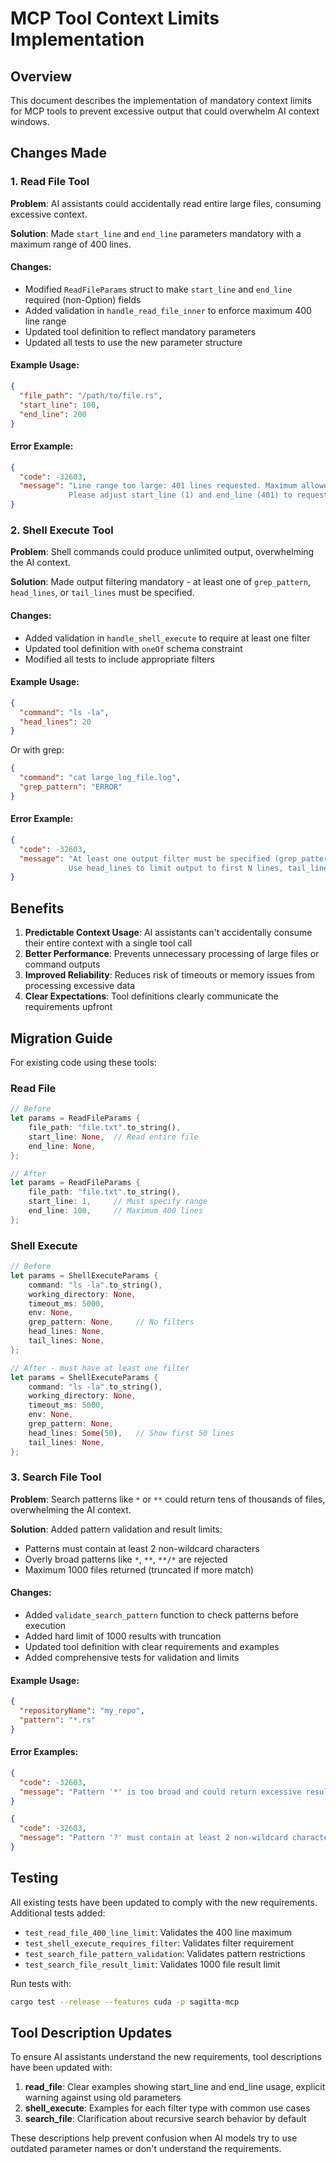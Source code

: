 # MCP Tool Context Limits Implementation

## Overview

This document describes the implementation of mandatory context limits for MCP tools to prevent excessive output that could overwhelm AI context windows.

## Changes Made

### 1. Read File Tool

**Problem**: AI assistants could accidentally read entire large files, consuming excessive context.

**Solution**: Made `start_line` and `end_line` parameters mandatory with a maximum range of 400 lines.

#### Changes:
- Modified `ReadFileParams` struct to make `start_line` and `end_line` required (non-Option) fields
- Added validation in `handle_read_file_inner` to enforce maximum 400 line range
- Updated tool definition to reflect mandatory parameters
- Updated all tests to use the new parameter structure

#### Example Usage:
```json
{
  "file_path": "/path/to/file.rs",
  "start_line": 100,
  "end_line": 200
}
```

#### Error Example:
```json
{
  "code": -32603,
  "message": "Line range too large: 401 lines requested. Maximum allowed is 400 lines. 
             Please adjust start_line (1) and end_line (401) to request fewer lines."
}
```

### 2. Shell Execute Tool

**Problem**: Shell commands could produce unlimited output, overwhelming the AI context.

**Solution**: Made output filtering mandatory - at least one of `grep_pattern`, `head_lines`, or `tail_lines` must be specified.

#### Changes:
- Added validation in `handle_shell_execute` to require at least one filter
- Updated tool definition with `oneOf` schema constraint
- Modified all tests to include appropriate filters

#### Example Usage:
```json
{
  "command": "ls -la",
  "head_lines": 20
}
```

Or with grep:
```json
{
  "command": "cat large_log_file.log",
  "grep_pattern": "ERROR"
}
```

#### Error Example:
```json
{
  "code": -32603,
  "message": "At least one output filter must be specified (grep_pattern, head_lines, or tail_lines) to prevent excessive output. 
             Use head_lines to limit output to first N lines, tail_lines for last N lines, or grep_pattern to filter specific content."
}
```

## Benefits

1. **Predictable Context Usage**: AI assistants can't accidentally consume their entire context with a single tool call
2. **Better Performance**: Prevents unnecessary processing of large files or command outputs
3. **Improved Reliability**: Reduces risk of timeouts or memory issues from processing excessive data
4. **Clear Expectations**: Tool definitions clearly communicate the requirements upfront

## Migration Guide

For existing code using these tools:

### Read File
```rust
// Before
let params = ReadFileParams {
    file_path: "file.txt".to_string(),
    start_line: None,  // Read entire file
    end_line: None,
};

// After
let params = ReadFileParams {
    file_path: "file.txt".to_string(),
    start_line: 1,     // Must specify range
    end_line: 100,     // Maximum 400 lines
};
```

### Shell Execute
```rust
// Before
let params = ShellExecuteParams {
    command: "ls -la".to_string(),
    working_directory: None,
    timeout_ms: 5000,
    env: None,
    grep_pattern: None,     // No filters
    head_lines: None,
    tail_lines: None,
};

// After - must have at least one filter
let params = ShellExecuteParams {
    command: "ls -la".to_string(),
    working_directory: None,
    timeout_ms: 5000,
    env: None,
    grep_pattern: None,
    head_lines: Some(50),   // Show first 50 lines
    tail_lines: None,
};
```

### 3. Search File Tool

**Problem**: Search patterns like `*` or `**` could return tens of thousands of files, overwhelming the AI context.

**Solution**: Added pattern validation and result limits:
- Patterns must contain at least 2 non-wildcard characters
- Overly broad patterns like `*`, `**`, `**/*` are rejected
- Maximum 1000 files returned (truncated if more match)

#### Changes:
- Added `validate_search_pattern` function to check patterns before execution
- Added hard limit of 1000 results with truncation
- Updated tool definition with clear requirements and examples
- Added comprehensive tests for validation and limits

#### Example Usage:
```json
{
  "repositoryName": "my_repo",
  "pattern": "*.rs"
}
```

#### Error Examples:
```json
{
  "code": -32603,
  "message": "Pattern '*' is too broad and could return excessive results. Please use more specific patterns like '*.rs', 'src/*.ts', or '*config*'. Patterns must contain at least 2 non-wildcard characters."
}
```

```json
{
  "code": -32603,
  "message": "Pattern '?' must contain at least 2 non-wildcard characters. Examples: '*.rs', 'test*', '*config*', 'src/*.js'"
}
```

## Testing

All existing tests have been updated to comply with the new requirements. Additional tests added:
- `test_read_file_400_line_limit`: Validates the 400 line maximum
- `test_shell_execute_requires_filter`: Validates filter requirement
- `test_search_file_pattern_validation`: Validates pattern restrictions
- `test_search_file_result_limit`: Validates 1000 file result limit

Run tests with:
```bash
cargo test --release --features cuda -p sagitta-mcp
```

## Tool Description Updates

To ensure AI assistants understand the new requirements, tool descriptions have been updated with:

1. **read_file**: Clear examples showing start_line and end_line usage, explicit warning against using old parameters
2. **shell_execute**: Examples for each filter type with common use cases
3. **search_file**: Clarification about recursive search behavior by default

These descriptions help prevent confusion when AI models try to use outdated parameter names or don't understand the requirements.